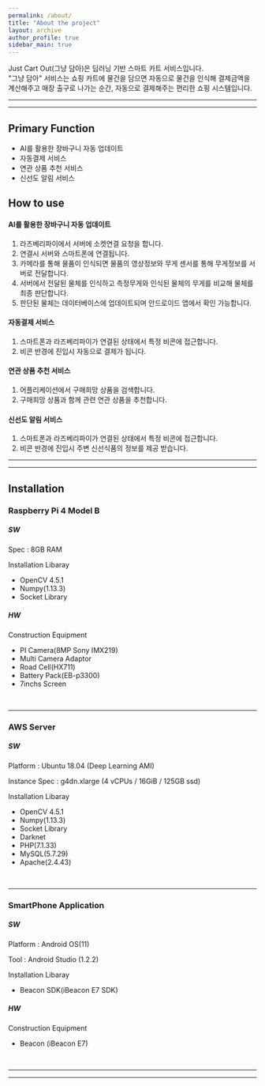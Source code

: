 ```yaml
---
permalink: /about/
title: "About the project"
layout: archive
author_profile: true
sidebar_main: true
---
```


Just Cart Out(그냥 담아)은 딥러닝 기반 스마트 카트 서비스입니다.  
"그냥 담아" 서비스는 쇼핑 카트에 물건을 담으면 자동으로 물건을 인식해 결제금액을 계산해주고 매장 출구로 나가는 순간, 자동으로 결제해주는 편리한 쇼핑 시스템입니다.

---
---
## __Primary Function__
- AI를 활용한 장바구니 자동 업데이트
- 자동결제 서비스
- 연관 상품 추천 서비스
- 신선도 알림 서비스

## __How to use__
#### AI를 활용한 장바구니 자동 업데이트
  1) 라즈베리파이에서 서버에 소켓연결 요청을 합니다.  
  2) 연결시 서버와 스마트폰에 연결됩니다.  
  3) 카메라를 통해 물품이 인식되면 물품의 영상정보와 무게 센서를 통해 무게정보를 서버로 전달합니다.  
  4) 서버에서 전달된 물체를 인식하고 측정무게와 인식된 물체의 무게를 비교해 물체를 최종 판단합니다.  
  5) 판단된 물체는 데이터베이스에 업데이트되며 안드로이드 앱에서 확인 가능합니다.  

#### 자동결제 서비스
1) 스마트폰과 라즈베리파이가 연결된 상태에서 특정 비콘에 접근합니다.  
2) 비콘 반경에 진입시 자동으로 결제가 됩니다.  

#### 연관 상품 추천 서비스
1) 어플리케이션에서 구매희망 상품을 검색합니다.  
2) 구매희망 상품과 함께 관련 연관 상품을 추천합니다.  

#### 신선도 알림 서비스
1) 스마트폰과 라즈베리파이가 연결된 상태에서 특정 비콘에 접근합니다.  
2) 비콘 반경에 진입시 주변 신선식품의 정보를 제공 받습니다.  

---
---

## __Installation__
### Raspberry Pi 4 Model B
##### SW

Spec : 8GB RAM

Installation Libaray 
-  OpenCV 4.5.1
-  Numpy(1.13.3)
-  Socket Library

##### HW
Construction Equipment
-  PI Camera(8MP Sony IMX219)
-  Multi Camera Adaptor
-  Road Cell(HX711)
-  Battery Pack(EB-p3300)
-  7inchs Screen

<br/>

---
### AWS Server
##### SW

Platform : Ubuntu 18.04 (Deep Learning AMI)

Instance Spec : g4dn.xlarge (4 vCPUs / 16GiB / 125GB ssd)

Installation Libaray 
-  OpenCV 4.5.1
-  Numpy(1.13.3)
-  Socket Library
-  Darknet
-  PHP(7.1.33)
-  MySQL(5.7.29)
-  Apache(2.4.43)

<br/>

---

### SmartPhone Application
##### SW
Platform : Android OS(11)

Tool : Android Studio (1.2.2)

Installation Libaray
-  Beacon SDK(iBeacon E7 SDK)

##### HW
Construction Equipment
-  Beacon (iBeacon E7)

<br/>

---

---
